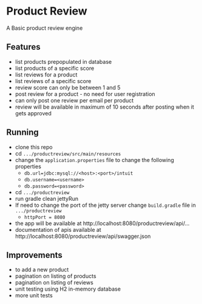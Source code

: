 # Product Review
A Basic product review engine

## Features
* list products prepopulated in database
* list products of a specific score
* list reviews for a product
* list reviews of a specific score
* review score can only be between 1 and 5
* post review for a product - no need for user registration
* can only post one review per email per product
* review will be available in maximum of 10 seconds after posting when it gets approved

## Running
* clone this repo
* cd `.../productreview/src/main/resources`
* change the `application.properties` file to change the following properties
    * `db.url=jdbc:mysql://<host>:<port>/intuit`
    * `db.username=<username>`
    * `db.password=<password>`
* cd `.../productreview`
* run gradle clean jettyRun
* If need to change the port of the jetty server change `build.gradle` file in `.../productreview`
    * `httpPort = 8080`
* the app will be available at http://localhost:8080/productreview/api/...
* documentation of apis available at http://localhost:8080/productreview/api/swagger.json

## Improvements
* to add a new product
* pagination on listing of products
* pagination on listing of reviews
* unit testing using H2 in-memory database
* more unit tests


